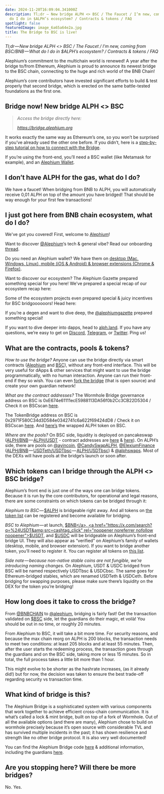 ```yaml
---
date: 2024-11-20T16:09:04.341000Z
description: Tl;dr — New bridge ALPH <> BSC / The Faucet / I’m new, coming from BSC/BNB — What
  do I do in $ALPH’s ecosystem? / Contracts & tokens / FAQ
spotlight: false
featuredImage: image_6a65a64e2a.jpg
title: The Bridge to BSC is live!
---
```


_Tl;dr — New bridge ALPH \<\> BSC / The Faucet / I’m new, coming from BSC/BNB — What do I do in \$ALPH’s ecosystem? / Contracts & tokens / FAQ_

Alephium’s commitment to the multichain world is renewed! A year after the bridge to/from Ethereum, Alephium is proud to announce its newest bridge to the BSC chain, connecting to the huge and rich world of the BNB Chain!

Alephium’s core contributors have invested significant efforts to build & test properly that second bridge, which is erected on the same battle-tested foundations as the first one.

## Bridge now! New bridge ALPH \<\> BSC

> _Access the bridge directly here:_
>
> <a href="https://bridge.alephium.org/"  rel="noopener noreferrer nofollow noopener"><em>https://bridge.alephium.org</em></a>

It works exactly the same way as Ethereum’s one, so you won’t be surprised if you’ve already used the other one before. If you didn’t, here is a [step-by-step tutorial on how to connect with the Bridge](https://medium.com/@alephium/the-bsc-alephium-bridge-is-live-on-testnet-a8cddd0a5014).

If you’re using the front-end, you’ll need a BSC wallet (like Metamask for example), and an [Alephium Wallet](/wallets).

## I don’t have ALPH for the gas, what do I do?

We have a faucet! When bridging from BNB to ALPH, you will automatically receive 0,01 ALPH on top of the amount you have bridged! That should be way enough for your first few transactions!

## I just got here from BNB chain ecosystem, what do I do?

We've got you covered! First, welcome to [Alephium](/)!

Want to discover <a href="https://x.com/@Alephium"  rel="noopener noreferrer nofollow noopener">@Alephium</a>‘s tech & general vibe? Read our onboarding <a href="https://x.com/alephium/status/1726249933374959943"  rel="noopener noreferrer nofollow noopener">thread</a>.

Do you need an Alephium wallet? We have them on [desktop (Mac, Windows, Linux), mobile (iOS &amp; Android) &amp; browser extensions (Chrome &amp; Firefox)](/wallets).

Want to discover our ecosystem? The Alephium Gazette prepared something special for you here! We’ve prepared a special recap of our ecosystem recap here:

Some of the ecosystem projects even prepared special & juicy incentives for BSC bridgoooooors! Head here:

If you’re a degen and want to dive deep, the <a href="https://x.com/@alephiumgazette"  rel="noopener noreferrer nofollow noopener">@alephiumgazette</a> prepared something special!

If you want to dive deeper into dapps, head to <a href="http://alph.land/"  rel="noopener noreferrer nofollow noopener">alph.land</a>. If you have any questions, we’re easy to get on <a href="https://discord.gg/XC5JaaDT7z"  rel="noopener noreferrer nofollow noopener">Discord</a>, <a href="https://t.me/alephiumgroup"  rel="noopener noreferrer nofollow noopener">Telegram</a>, or <a href="https://x.com/alephium"  rel="noopener noreferrer nofollow noopener">Twitter</a>. Ping us!

## What are the contracts, pools & tokens?

_How to use the bridge?_ Anyone can use the bridge directly via smart contracts (<a href="https://explorer.alephium.org/addresses/23Fj7xr1pxWfYLixz3aBC3u5dUJVpAjXArbpiYWxeGjQT"  rel="noopener noreferrer nofollow noopener">Alephium</a> and <a href="https://bscscan.com/address/0x2971F580C34d3D584e0342741c6a622f69424dD8"  rel="noopener noreferrer nofollow noopener">BSC</a>), without any front-end interface. This will be very useful for dApps & other services that might want to use the bridge programmatically, with no human interaction. Anyone can run their front-end if they so wish. You can even <a href="https://github.com/alephium/wormhole-fork"  rel="noopener noreferrer nofollow noopener">fork the bridge</a> (that is open source) and create your own guardian network!

_What are the contract addresses?_ The Wormhole Bridge governance address on BSC is 0xE674e61111ecE5988113DA56f0b2Cc3CB22D5304 / Check it on BSCscan <a href="https://bscscan.com/address/0xE674e61111ecE5988113DA56f0b2Cc3CB22D5304"  rel="noopener noreferrer nofollow noopener">here</a>.

The TokenBridge address on BSC is 0x2971F580C34d3D584e0342741c6a622f69424dD8 / Check it on BSCscan <a href="https://bscscan.com/address/0x2971F580C34d3D584e0342741c6a622f69424dD8"  rel="noopener noreferrer nofollow noopener noopener">here</a>. And <a href="https://bscscan.com/token/0x8683BA2F8b0f69b2105f26f488bADe1d3AB4dec8" >here’s</a> the wrapped ALPH token on BSC.

_Where are the pools?_ On BSC side, liquidity is deployed on pancakeswap (<a href="https://pancakeswap.finance/?inputCurrency=0x8683BA2F8b0f69b2105f26f488bADe1d3AB4dec8&amp;outputCurrency=BNB"  rel="noopener noreferrer nofollow noopener">ALPH/BNB</a> — <a href="https://pancakeswap.finance/?inputCurrency=0x8683BA2F8b0f69b2105f26f488bADe1d3AB4dec8&amp;outputCurrency=0x55d398326f99059fF775485246999027B3197955"  rel="noopener noreferrer nofollow noopener">ALPH/USDT</a> - contract addresses are <a href="https://bscscan.com/address/0xb685df3cec9e01048553355e9256267b1bd56e0e"  rel="noopener noreferrer nofollow noopener">here</a> & <a href="https://bscscan.com/address/0xc44b6f04696bc502a27e90abcbf3a32f0defc29b"  rel="noopener noreferrer nofollow noopener">here</a>). On ALPH’s side, there are pools on <a href="https://x.com/@ayincoin"  rel="noopener noreferrer nofollow noopener">@ayincoin</a>, <a href="https://x.com/@CandySwapALPH"  rel="noopener noreferrer nofollow noopener">@CandySwapALPH</a>, <a href="https://x.com/@ElexiumFinance"  rel="noopener noreferrer nofollow noopener">@ElexiumFinance</a> (<a href="https://explorer.alephium.org/addresses/zWgFBQP8UDivtStTpVbp7JL3JBxvJ5VLvpu1kQU1kUwZ"  rel="noopener noreferrer nofollow noopener">ALPH/BNB</a> — <a href="https://explorer.alephium.org/addresses/uuJ2XQgoraiiUeiwmwfkzWhHYZE4ZmHzz2o25xFGBSBy"  rel="noopener noreferrer nofollow noopener">USDTeth/USDTbsc</a> — <a href="https://explorer.alephium.org/addresses/ubFr1VZmfc4zkRQJYm1Mx74mcHzLoDy1QLvxeA5JG9rX"  rel="noopener noreferrer nofollow noopener">ALPH/USDTbsc</a>) & <a href="https://x.com/@alphswaps"  rel="noopener noreferrer nofollow noopener">@alphswaps</a>. Most of the DEXs will have pools at the bridge’s launch or soon after.

## Which tokens can I bridge through the ALPH \<\> BSC bridge?

Alephium’s front end is just one of the ways one can bridge tokens. Because it is run by the core contributors, for operational and legal reasons, there are some constraints on which tokens can be bridged through it:

*Alephium to BSC* — <a href="https://x.com/search?q=%24ALPH&amp;src=cashtag_click"  rel="noopener noreferrer nofollow noopener">$ALPH</a> is bridgeable right away. And all tokens on <a href="https://github.com/alephium/token-list"  rel="noopener noreferrer nofollow noopener">the token list</a> can be registered and become available for bridging.

*BSC to Alephium* — at launch, <a href="https://x.com/search?q=%24BNB&amp;src=cashtag_click"  rel="noopener noreferrer nofollow noopener">$BNB</a>, <a href="https://x.com/search?q=%24USDT&amp;src=cashtag_click"  rel="noopener noreferrer nofollow noopener">$USDT</a>, and <a href="https://x.com/search?q=%24USDC&amp;src=cashtag_click"  rel="noopener noreferrer nofollow noopener">$USDC</a> will be bridgeable on Alephium’s front-end bridge UI. They will also appear as “verified” on Alephium’s family of wallets (desktop, mobile, and browser extension). If you want to bridge another token, you’ll need to register it. You can register all tokens on <a href="https://tokens.coingecko.com/binance-smart-chain/all.json"  rel="noopener noreferrer nofollow noopener">this list</a>.

_Side note — because non-native stable coins are not fungible, we’re introducing naming changes._ On Alephium, USDT & USDC bridged from BSC will be named respectively USDTbsc & USDCbsc. The same goes for Ethereum-bridged stables, which are renamed USDTeth & USDCeth. Before bridging for swapping purposes, please make sure there’s liquidity on the DEX for the token you’re bridging!

## How long does it take to cross the bridge?

From <a href="https://x.com/@BNBCHAIN"  rel="noopener noreferrer nofollow noopener">@BNBCHAIN</a> to <a href="https://x.com/@alephium"  rel="noopener noreferrer nofollow noopener">@alephium</a>, bridging is fairly fast! Get the transaction validated on <a href="https://x.com/search?q=%24BSC&amp;src=cashtag_click"  rel="noopener noreferrer nofollow noopener">$BSC</a> side, let the guardians do their magic, et voilà! You should be out in no time, or roughly 20 minutes.

From Alephium to BSC, it will take a bit more time. For security reasons, and because the max chain reorg on ALPH is 200 blocks, the transaction needs to meet two conditions: at least 205 blocks and at least 55 minutes. Then, after the user starts the redeeming process, the transaction goes through the guardians and on the BSC side, taking more or less 15 minutes. So in total, the full process takes a little bit more than 1 hour.

This might evolve to be shorter as the hashrate increases, (as it already did!) but for now, the decision was taken to ensure the best trade-off regarding security vs transaction time.

## What kind of bridge is this?

The Alephium Bridge is a sophisticated system with various components that work together to achieve efficient cross-chain communication. It is what’s called a lock & mint bridge, built on top of a fork of Wormhole. Out of all the available options (and there are many), Alephium chose to build on wormhole precisely because it’s open source with considerable TVL and has survived multiple incidents in the past; it has shown resilience and strength like no other bridge protocol. It is also very well documented!

You can find the Alephium Bridge code <a href="https://github.com/alephium/wormhole-fork"  rel="noopener noreferrer nofollow noopener">here</a> & additional information, including the guardians <a href="https://medium.com/@alephium/the-alephium-bridge-a787d90b2e4a"  rel="noopener noreferrer nofollow">here</a>.

## Are you stopping here? Will there be more bridges?

No. Yes.

